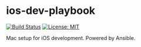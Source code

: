 # ios-dev-playbook
[![Build Status](https://travis-ci.com/martianplatypus/ios-dev-playbook.svg?branch=master)](https://travis-ci.com/martianplatypus/ios-dev-playbook)
[![License: MIT](https://img.shields.io/badge/License-MIT-yellow.svg)](https://opensource.org/licenses/MIT)

Mac setup for iOS development. Powered by Ansible.
